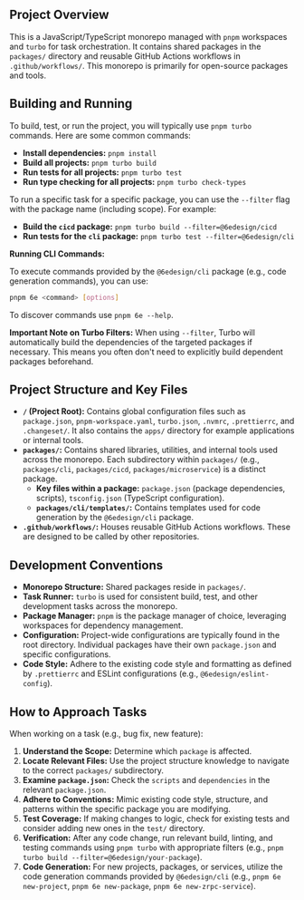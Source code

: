 ## Project Overview

This is a JavaScript/TypeScript monorepo managed with `pnpm` workspaces and `turbo` for task orchestration. It contains shared packages in the `packages/` directory and reusable GitHub Actions workflows in `.github/workflows/`. This monorepo is primarily for open-source packages and tools.

## Building and Running

To build, test, or run the project, you will typically use `pnpm turbo` commands. Here are some common commands:

- **Install dependencies:** `pnpm install`
- **Build all projects:** `pnpm turbo build`
- **Run tests for all projects:** `pnpm turbo test`
- **Run type checking for all projects:** `pnpm turbo check-types`

To run a specific task for a specific package, you can use the `--filter` flag with the package name (including scope). For example:

- **Build the `cicd` package:** `pnpm turbo build --filter=@6edesign/cicd`
- **Run tests for the `cli` package:** `pnpm turbo test --filter=@6edesign/cli`

**Running CLI Commands:**

To execute commands provided by the `@6edesign/cli` package (e.g., code generation commands), you can use:

```bash
pnpm 6e <command> [options]
```

To discover commands use `pnpm 6e --help`.

**Important Note on Turbo Filters:** When using `--filter`, Turbo will automatically build the dependencies of the targeted packages if necessary. This means you often don't need to explicitly build dependent packages beforehand.

## Project Structure and Key Files

- **`/` (Project Root):** Contains global configuration files such as `package.json`, `pnpm-workspace.yaml`, `turbo.json`, `.nvmrc`, `.prettierrc`, and `.changeset/`. It also contains the `apps/` directory for example applications or internal tools.
- **`packages/`:** Contains shared libraries, utilities, and internal tools used across the monorepo. Each subdirectory within `packages/` (e.g., `packages/cli`, `packages/cicd`, `packages/microservice`) is a distinct package.
  - **Key files within a package:** `package.json` (package dependencies, scripts), `tsconfig.json` (TypeScript configuration).
  - **`packages/cli/templates/`:** Contains templates used for code generation by the `@6edesign/cli` package.
- **`.github/workflows/`:** Houses reusable GitHub Actions workflows. These are designed to be called by other repositories.

## Development Conventions

- **Monorepo Structure:** Shared packages reside in `packages/`.
- **Task Runner:** `turbo` is used for consistent build, test, and other development tasks across the monorepo.
- **Package Manager:** `pnpm` is the package manager of choice, leveraging workspaces for dependency management.
- **Configuration:** Project-wide configurations are typically found in the root directory. Individual packages have their own `package.json` and specific configurations.
- **Code Style:** Adhere to the existing code style and formatting as defined by `.prettierrc` and ESLint configurations (e.g., `@6edesign/eslint-config`).

## How to Approach Tasks

When working on a task (e.g., bug fix, new feature):

1.  **Understand the Scope:** Determine which `package` is affected.
2.  **Locate Relevant Files:** Use the project structure knowledge to navigate to the correct `packages/` subdirectory.
3.  **Examine `package.json`:** Check the `scripts` and `dependencies` in the relevant `package.json`.
4.  **Adhere to Conventions:** Mimic existing code style, structure, and patterns within the specific package you are modifying.
5.  **Test Coverage:** If making changes to logic, check for existing tests and consider adding new ones in the `test/` directory.
6.  **Verification:** After any code change, run relevant build, linting, and testing commands using `pnpm turbo` with appropriate filters (e.g., `pnpm turbo build --filter=@6edesign/your-package`).
7.  **Code Generation:** For new projects, packages, or services, utilize the code generation commands provided by `@6edesign/cli` (e.g., `pnpm 6e new-project`, `pnpm 6e new-package`, `pnpm 6e new-zrpc-service`).
